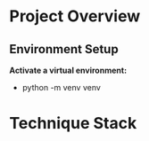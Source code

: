# Project Overview
## Environment Setup
**Activate a virtual environment:**
- python -m venv venv
##
##
# Technique Stack
